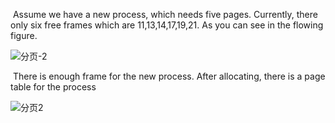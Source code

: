 ​	Assume we have a new process, which needs five pages. Currently, there only six free frames which are 11,13,14,17,19,21.  As you can see in the flowing figure.



![分页-2](/Users/typeme/Downloads/分页-2.jpg)

​	There is enough frame for the new process. After allocating, there is a page table for the process

![分页2](https://tva1.sinaimg.cn/large/006y8mN6ly1g8jqrxg9z7j30p30hr75b.jpg)
